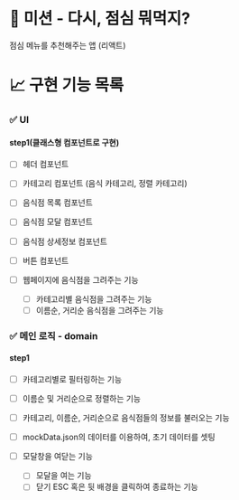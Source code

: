 # 🚀 미션 - 다시, 점심 뭐먹지?

점심 메뉴를 추천해주는 앱 (리액트)

# 📈 구현 기능 목록

### ✅ UI

#### step1(클래스형 컴포넌트로 구현)

- [ ] 헤더 컴포넌트
- [ ] 카테고리 컴포넌트 (음식 카테고리, 정렬 카테고리)
- [ ] 음식점 목록 컴포넌트
- [ ] 음식점 모달 컴포넌트
- [ ] 음식점 상세정보 컴포넌트
- [ ] 버튼 컴포넌트

- [ ] 웹페이지에 음식점을 그려주는 기능
  - [ ] 카테고리별 음식점을 그려주는 기능
  - [ ] 이름순, 거리순 음식점을 그려주는 기능

### ✅ 메인 로직 - domain

#### step1

- [ ] 카테고리별로 필터링하는 기능
- [ ] 이름순 및 거리순으로 정렬하는 기능
- [ ] 카테고리, 이름순, 거리순으로 음식점들의 정보를 불러오는 기능
- [ ] mockData.json의 데이터를 이용하여, 초기 데이터를 셋팅

- [ ] 모달창을 여닫는 기능
  - [ ] 모달을 여는 기능
  - [ ] 닫기 ESC 혹은 뒷 배경을 클릭하여 종료하는 기능

